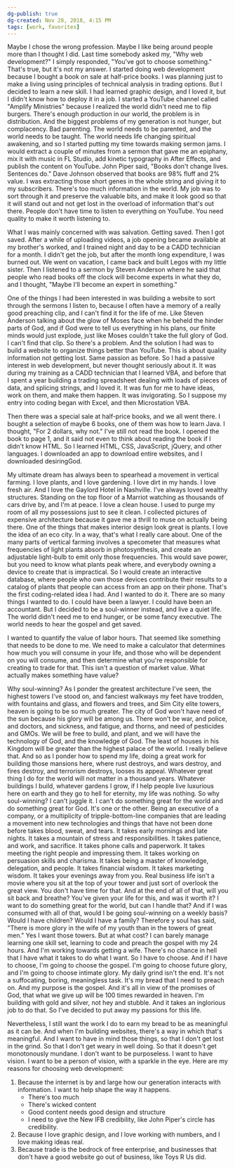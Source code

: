 ```yaml
---
dg-publish: true
dg-created: Nov 28, 2018, 4:15 PM
tags: [work, favorites]
---
```


Maybe I chose the wrong profession. Maybe I like being around people more than I thought I did. Last time somebody asked my, "Why web development?" I simply responded, "You've got to choose something." That's true, but it's not my answer. I started doing web development because I bought a book on sale at half-price books. I was planning just to make a living using principles of technical analysis in trading options. But I decided to learn a new skill. I had learned graphic design, and I loved it, but I didn't know how to deploy it in a job. I started a YouTube channel called "Amplify Ministries" because I realized the world didn't need me to flip burgers. There's enough production in our world, the problem is in distribution. And the biggest problems of my generation is not hunger, but complacency. Bad parenting. The world needs to be parented, and the world needs to be taught. The world needs life changing spiritual awakening, and so I started putting my time towards making sermon jams. I would extract a couple of minutes from a sermon that gave me an epiphany, mix it with music in FL Studio, add kinetic typography in After Effects, and publish the content on YouTube. John Piper said, "Books don't change lives. Sentences do." Dave Johnson observed that books are 98% fluff and 2% value. I was extracting those short genes in the whole string and giving it to my subscribers. There's too much information in the world. My job was to sort through it and preserve the valuable bits, and make it look good so that it will stand out and not get lost in the overload of information that's out there. People don't have time to listen to everything on YouTube. You need quality to make it worth listening to.

What I was mainly concerned with was salvation. Getting saved. Then I got saved. After a while of uploading videos, a job opening became available at my brother's worked, and I trained night and day to be a CADD technician for a month. I didn't get the job, but after the month long expenditure, I was burned out. We went on vacation, I came back and built Legos with my little sister. Then I listened to a sermon by Steven Anderson where he said that people who read books off the clock will become experts in what they do, and I thought, "Maybe I'll become an expert in something."

One of the things I had been interested in was building a website to sort through the sermons I listen to, because I often have a memory of a really good preaching clip, and I can't find it for the life of me. Like Steven Anderson talking about the glow of Moses face when he beheld the hinder parts of God, and if God were to tell us everything in his plans, our finite minds would just explode, just like Moses couldn't take the full glory of God. I can't find that clip. So there's a problem. And the solution I had was to build a website to organize things better than YouTube. This is about quality information not getting lost. Same passion as before. So I had a passive interest in web development, but never thought seriously about it. It was during my training as a CADD technician that I learned VBA, and before that I spent a year building a trading spreadsheet dealing with loads of pieces of data, and splicing strings, and I loved it. It was fun for me to have ideas, work on them, and make them happen. It was invigorating. So I suppose my entry into coding began with Excel, and then Microstation VBA.

Then there was a special sale at half-price books, and we all went there. I bought a selection of maybe 6 books, one of them was how to learn Java. I thought, "For 2 dollars, why not." I've still not read the book. I opened the book to page 1, and it said not even to think about reading the book if I didn't know HTML. So I learned HTML, CSS, JavaScript, jQuery, and other languages. I downloaded an app to download entire websites, and I downloaded desiringGod.

My ultimate dream has always been to spearhead a movement in vertical farming. I love plants, and I love gardening. I love dirt in my hands. I love fresh air. And I love the Gaylord Hotel in Nashville. I've always loved wealthy structures. Standing on the top floor of a Marriot watching as thousands of cars drive by, and I'm at peace. I love a clean house. I used to purge my room of all my possessions just to see it clean. I collected pictures of expensive architecture because it gave me a thrill to muse on actually being there. One of the things that makes interior design look great is plants. I love the idea of an eco city. In a way, that's what I really care about. One of the many parts of vertical farming involves a specometer that measures what frequencies of light plants absorb in photosynthesis, and create an adjustable light-bulb to emit only those frequencies. This would save power, but you need to know what plants peak where, and everybody owning a device to create that is impractical. So I would create an interactive database, where people who own those devices contribute their results to a catalog of plants that people can access from an app on their phone. That's the first coding-related idea I had. And I wanted to do it. There are so many things I wanted to do. I could have been a lawyer. I could have been an accountant. But I decided to be a soul-winner instead, and live a quiet life. The world didn't need me to end hunger, or be some fancy executive. The world needs to hear the gospel and get saved.

I wanted to quantify the value of labor hours. That seemed like something that needs to be done to me. We need to make a calculator that determines how much you will consume in your life, and those who will be dependent on you will consume, and then determine what you're responsible for creating to trade for that. This isn't a question of market value. What actually makes something have value?

Why soul-winning? As I ponder the greatest architecture I've seen, the highest towers I've stood on, and fanciest walkways my feet have trodden, with fountains and glass, and flowers and trees, and Sim City elite towers, heaven is going to be so much greater. The city of God won't have need of the sun because his glory will be among us. There won't be war, and police, and doctors, and sickness, and fatigue, and thorns, and need of pesticides and GMOs. We will be free to build, and plant, and we will have the technology of God, and the knowledge of God. The least of houses in his Kingdom will be greater than the highest palace of the world. I really believe that. And so as I ponder how to spend my life, doing a great work for building those mansions here, where rust destroys, and wars destroy, and fires destroy, and terrorism destroys, looses its appeal. Whatever great thing I do for the world will not matter in a thousand years. Whatever buildings I build, whatever gardens I grow, if I help people live luxurious here on earth and they go to hell for eternity, my life was nothing. So why soul-winning? I can't  juggle it. I can't do something great for the world and do something great for God. It's one or the other. Being an executive of a company, or a multiplicity of tripple-bottom-line companies that are leading a movement into new technologies and things that have not been done before takes blood, sweat, and tears. It takes early mornings and late nights. It takes a mountain of stress and responsibilities. It takes patience, and work, and sacrifice. It takes phone calls and paperwork. It takes meeting the right people and impressing them. It takes working on persuasion skills and charisma. It takes being a master of knowledge, delegation, and people. It takes financial wisdom. It takes marketing wisdom. It takes your evenings away from you. Real business life isn't a movie where you sit at the top of your tower and just sort of overlook the great view. You don't have time for that. And at the end of all of that, will you sit back and breathe? You've given your life for this, and was it worth it? I want to do something great for the world, but can I handle that? And if I was consumed with all of that, would I be going soul-winning on a weekly basis? Would I have children? Would I have a family? Therefore y soul has said, "There is more glory in the wife of my youth than in the towers of great men." Yes I want those towers. But at what cost? I can barely manage learning one skill set, learning to code and preach the gospel with my 24 hours. And I'm working towards getting a wife. There's no chance in hell that I have what it takes to do what I want. So I have to choose. And if I have to choose, I'm going to choose the gospel. I'm going to choose future glory, and I'm going to choose intimate glory. My daily grind isn't the end. It's not a suffocating, boring, meaningless task. It's my bread that I need to preach on. And my purpose is the gospel. And it's all in view of the promises of God, that what we give up will be 100 times rewarded in heaven. I'm building with gold and silver, not hey and stubble. And it takes an inglorious job to do that. So I've decided to put away my passions for this life.

Nevertheless, I still want the work I do to earn my bread to be as meaningful as it can be. And when I'm building websites, there's a way in which that's meaningful. And I want to have in mind those things, so that I don't get lost in the grind. So that I don't get weary in well doing. So that it doesn't get monotonously mundane. I don't want to be purposeless. I want to have vision. I want to be a person of vision, with a sparkle in the eye. Here are my reasons for choosing web development:

1. Because the internet is by and large how our generation interacts with information. I want to help shape the way it happens.
	- There's too much
	- There's wicked content
	- Good content needs good design and structure
	- I need to give the New IFB credibility, like John Piper's circle has credibility.
2. Because I love graphic design, and I love working with numbers, and I love making ideas real.
3. Because trade is the bedrock of free enterprise, and businesses that don't have a good website go out of business, like Toys R Us did.

